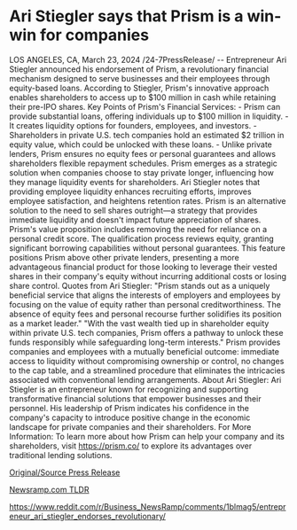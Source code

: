 # Ari Stiegler says that Prism is a win-win for companies

LOS ANGELES, CA, March 23, 2024 /24-7PressRelease/ -- Entrepreneur Ari Stiegler announced his endorsement of Prism, a revolutionary financial mechanism designed to serve businesses and their employees through equity-based loans. According to Stiegler, Prism's innovative approach enables shareholders to access up to $100 million in cash while retaining their pre-IPO shares.  Key Points of Prism's Financial Services: - Prism can provide substantial loans, offering individuals up to $100 million in liquidity. - It creates liquidity options for founders, employees, and investors. - Shareholders in private U.S. tech companies hold an estimated $2 trillion in equity value, which could be unlocked with these loans. - Unlike private lenders, Prism ensures no equity fees or personal guarantees and allows shareholders flexible repayment schedules.  Prism emerges as a strategic solution when companies choose to stay private longer, influencing how they manage liquidity events for shareholders. Ari Stiegler notes that providing employee liquidity enhances recruiting efforts, improves employee satisfaction, and heightens retention rates. Prism is an alternative solution to the need to sell shares outright—a strategy that provides immediate liquidity and doesn't impact future appreciation of shares.  Prism's value proposition includes removing the need for reliance on a personal credit score. The qualification process reviews equity, granting significant borrowing capabilities without personal guarantees. This feature positions Prism above other private lenders, presenting a more advantageous financial product for those looking to leverage their vested shares in their company's equity without incurring additional costs or losing share control.  Quotes from Ari Stiegler: "Prism stands out as a uniquely beneficial service that aligns the interests of employers and employees by focusing on the value of equity rather than personal creditworthiness. The absence of equity fees and personal recourse further solidifies its position as a market leader."  "With the vast wealth tied up in shareholder equity within private U.S. tech companies, Prism offers a pathway to unlock these funds responsibly while safeguarding long-term interests."  Prism provides companies and employees with a mutually beneficial outcome: immediate access to liquidity without compromising ownership or control, no changes to the cap table, and a streamlined procedure that eliminates the intricacies associated with conventional lending arrangements.  About Ari Stiegler: Ari Stiegler is an entrepreneur known for recognizing and supporting transformative financial solutions that empower businesses and their personnel. His leadership of Prism indicates his confidence in the company's capacity to introduce positive change in the economic landscape for private companies and their shareholders.  For More Information: To learn more about how Prism can help your company and its shareholders, visit https://prism.co/ to explore its advantages over traditional lending solutions. 

[Original/Source Press Release](https://www.24-7pressrelease.com/press-release/509514/ari-stiegler-says-that-prism-is-a-win-win-for-companies)
                    

[Newsramp.com TLDR](None) 

https://www.reddit.com/r/Business_NewsRamp/comments/1blmag5/entrepreneur_ari_stiegler_endorses_revolutionary/